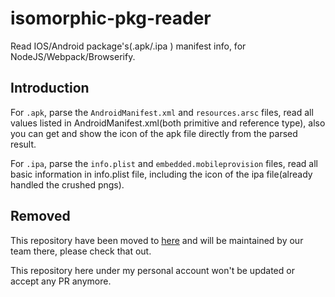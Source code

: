 # isomorphic-pkg-reader
Read IOS/Android package's(.apk/.ipa ) manifest info, for NodeJS/Webpack/Browserify.

## Introduction
For `.apk`, parse the `AndroidManifest.xml` and `resources.arsc` files, read all values listed in AndroidManifest.xml(both primitive and reference type), also you can get and show the icon of the apk file directly from the parsed result.

For `.ipa`, parse the `info.plist` and `embedded.mobileprovision` files, read all basic information in info.plist file, including the icon of the ipa file(already handled the crushed pngs).

## Removed

This repository have been moved to [here](https://github.com/TencentWSRD/isomorphic-pkg-reader) and will be maintained by our team there, please check that out.

This repository here under my personal account won't be updated or accept any PR anymore.